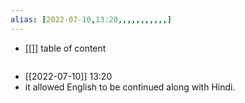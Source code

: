 ```yaml
---
alias: [2022-07-10,13:20,,,,,,,,,,,]
---
```

- [[]]
table of content
```toc
```

- [[2022-07-10]] 13:20
- it allowed English to be continued along with Hindi.